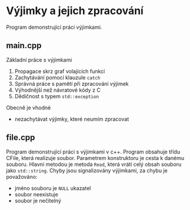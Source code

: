 # Výjimky a jejich zpracování

Program demonstrující práci výjimkami.

## main.cpp

Základní práce s výjimkami
1. Propagace skrz graf volajících funkcí
2. Zachytávání pomocí klauzule `catch`
3. Správná práce s pamětí při zpracování výjimek
4. Výhodnější než návratové kódy z C
5. Dědičnost s typem `std::exception`

Obecně je vhodné
 - nezachytávat výjimky, které neumím zpracovat

## file.cpp

Program demonstrující práci s výjimkami v c++. Program obsahuje třídu CFile, která realizuje soubor. Parametrem konstruktoru je cesta k danému souboru.
Hlavní metodou je metoda `Read`, která vrátí celý obsah souboru jako `std::string`. Chyby jsou signalizovány výjimkami, za chybu je považováno:
 - jméno souboru je `NULL` ukazatel
 - soubor neexistuje
 - soubor je nečitelný